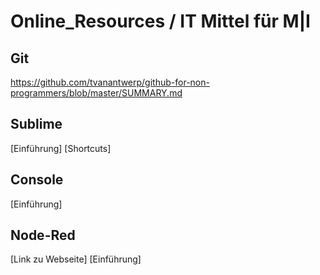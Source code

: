 # Online_Resources / IT Mittel für M|I

## Git

https://github.com/tvanantwerp/github-for-non-programmers/blob/master/SUMMARY.md 

## Sublime 

[Einführung] 
[Shortcuts]


## Console

[Einführung] 

## Node-Red

[Link zu Webseite]
[Einführung] 

